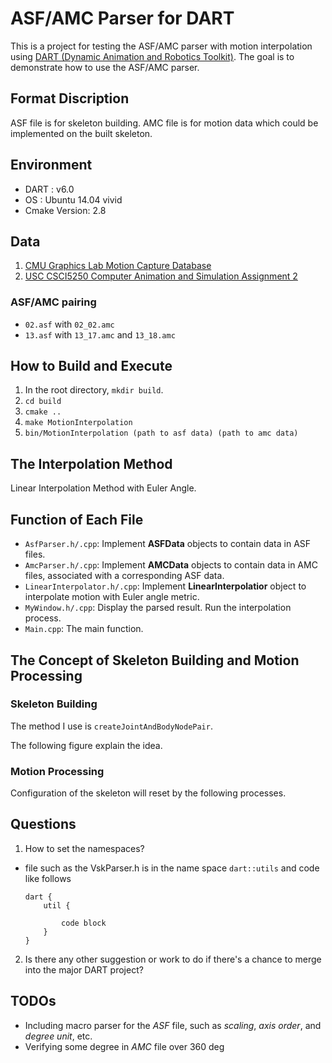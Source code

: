 # ASF/AMC Parser for DART

This is a project for testing the ASF/AMC parser with motion interpolation using
[DART (Dynamic Animation and Robotics Toolkit)](http://dartsim.github.io). The goal is to demonstrate how to
use the ASF/AMC parser.

## Format Discription

ASF file is for skeleton building.
AMC file is for motion data which could be implemented on the built skeleton.

## Environment

- DART         : v6.0
- OS           : Ubuntu 14.04 vivid
- Cmake Version: 2.8

## Data

1. [CMU Graphics Lab Motion Capture Database](http://mocap.cs.cmu.edu/)
2. [USC CSCI5250 Computer Animation and Simulation Assignment 2](http://run.usc.edu/cs520-s15/assign2/)

### ASF/AMC pairing

- `02.asf` with `02_02.amc`
- `13.asf` with `13_17.amc` and `13_18.amc`

## How to Build and Execute

1. In the root directory, `mkdir build`.
2. `cd build`
3. `cmake ..`
4. `make MotionInterpolation`
5. `bin/MotionInterpolation (path to asf data) (path to amc data)`

## The Interpolation Method

Linear Interpolation Method with Euler Angle.


## Function of Each File

- `AsfParser.h/.cpp`: Implement **ASFData** objects to contain data in ASF files.
- `AmcParser.h/.cpp`: Implement **AMCData** objects to contain data in AMC files,
                    associated with a corresponding ASF data.
- `LinearInterpolator.h/.cpp`: Implement **LinearInterpolatior** object to 
                             interpolate motion with Euler angle metric.
- `MyWindow.h/.cpp`: Display the parsed result. Run the interpolation process.
- `Main.cpp`: The main function.


## The Concept of Skeleton Building and Motion Processing

### Skeleton Building
The method I use is `createJointAndBodyNodePair`.

The following figure explain the idea.

### Motion Processing

Configuration of the skeleton will reset by the following processes.


## Questions

1. How to set the namespaces?
  - file such as the VskParser.h is in the name space `dart::utils` and code
    like follows

        dart {
            util {
        
                code block
            }
        }

2. Is there any other suggestion or work to do if there's a chance to merge into
   the major DART project? 

## TODOs

- Including macro parser for the *ASF* file, such as *scaling*, *axis order*,
  and *degree unit*, etc.
- Verifying some degree in *AMC* file over 360 deg
